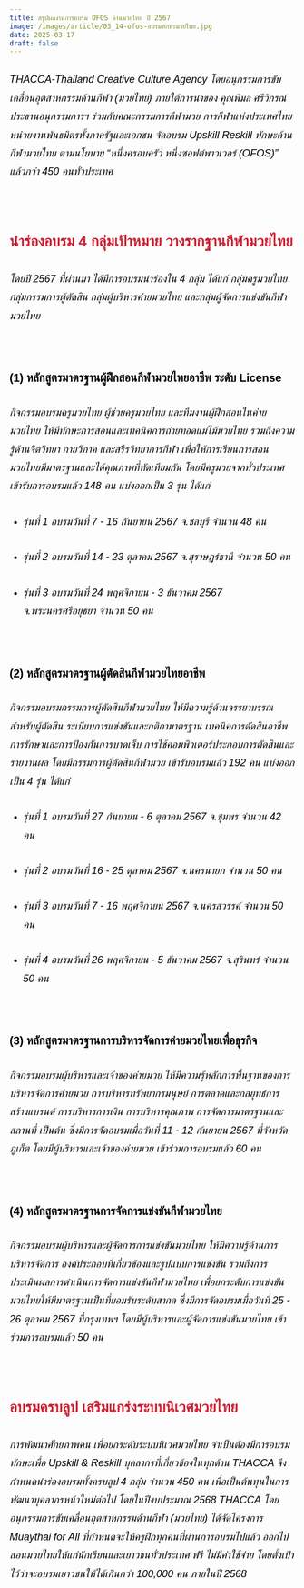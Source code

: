 ```yaml
---
title: สรุปผลงานการอบรม OFOS ด้านมวยไทย ปี 2567
image: /images/article/03_14-ofos-อบรมทักษะมวยไทย.jpg
date: 2025-03-17
draft: false
---
```

<style>
    body {
        color: black;
    }

    h3 {
        color: #ca2031;
        font-family: "IBM Plex Sans Thai", sans-serif;
        font-weight: bold;
        font-size: 26px;
        line-height: 1.8;
    }

    h4 {
        color: black;
        font-family: "IBM Plex Sans Thai", sans-serif;
        font-weight: bold;
        font-size: 20px;
        line-height: 1.8;
    }

h5 {
        color: black;
        font-family: "sarabun", sans-serif;
        font-weight: lighter;
        font-size: 18px;
        line-height: 1.8;
    }
</style>

##### THACCA-Thailand Creative Culture Agency โดยอนุกรรมการขับเคลื่อนอุตสาหกรรมด้านกีฬา (มวยไทย) ภายใต้การนำของ คุณพิมล ศรีวิกรณ์ ประธานอนุกรรมการฯ ร่วมกับคณะกรรมการกีฬามวย การกีฬาแห่งประเทศไทย หน่วยงานพันธมิตรทั้งภาครัฐและเอกชน จัดอบรม Upskill Reskill ทักษะด้านกีฬามวยไทย ตามนโยบาย “หนึ่งครอบครัว หนึ่งซอฟต์พาวเวอร์ (OFOS)” แล้วกว่า 450 คนทั่วประเทศ 

<p><br></p>

### **นำร่องอบรม 4 กลุ่มเป้าหมาย วางรากฐานกีฬามวยไทย**

##### โดยปี 2567 ที่ผ่านมา ได้มีการอบรมนำร่องใน 4 กลุ่ม ได้แก่ กลุ่มครูมวยไทย กลุ่มกรรมการผู้ตัดสิน กลุ่มผู้บริหารค่ายมวยไทย และกลุ่มผู้จัดการแข่งขันกีฬามวยไทย

<p><br></p>

#### **(1) หลักสูตรมาตรฐานผู้ฝึกสอนกีฬามวยไทยอาชีพ ระดับ License**

##### กิจกรรมอบรมครูมวยไทย ผู้ช่วยครูมวยไทย และทีมงานผู้ฝึกสอนในค่ายมวยไทย ให้มีทักษะการสอนและเทคนิคการถ่ายทอดแม่ไม้มวยไทย รวมถึงความรู้ด้านจิตวิทยา กายวิภาค และสรีรวิทยาการกีฬา เพื่อให้การเรียนการสอนมวยไทยมีมาตรฐานและได้คุณภาพที่ทัดเทียมกัน โดยมีครูมวยจากทั่วประเทศเข้ารับการอบรมแล้ว 148 คน แบ่งออกเป็น 3 รุ่น ได้แก่

* ##### รุ่นที่ 1 อบรมวันที่ 7 - 16 กันยายน 2567 จ.ชลบุรี จำนวน 48 คน
* ##### รุ่นที่ 2 อบรมวันที่ 14 - 23 ตุลาคม 2567 จ.สุราษฎร์ธานี จำนวน 50 คน
* ##### รุ่นที่ 3 อบรมวันที่ 24 พฤศจิกายน - 3 ธันวาคม 2567 จ.พระนครศรีอยุธยา จำนวน 50 คน

<p><br></p>

#### **(2) หลักสูตรมาตรฐานผู้ตัดสินกีฬามวยไทยอาชีพ**

##### กิจกรรมอบรมกรรมการผู้ตัดสินกีฬามวยไทย ให้มีความรู้ด้านจรรยาบรรณสำหรับผู้ตัดสิน ระเบียบการแข่งขันและกติกามาตรฐาน เทคนิคการตัดสินอาชีพ การรักษาและการป้องกันการบาดเจ็บ การใช้คอมพิวเตอร์ประกอบการตัดสินและรายงานผล โดยมีกรรมการผู้ตัดสินกีฬามวย เข้ารับอบรมแล้ว 192 คน แบ่งออกเป็น 4 รุ่น ได้แก่

* ##### รุ่นที่ 1 อบรมวันที่ 27 กันยายน - 6 ตุลาคม 2567 จ.ชุมพร จำนวน 42 คน
* ##### รุ่นที่ 2 อบรมวันที่ 16 - 25 ตุลาคม 2567 จ.นครนายก จำนวน 50 คน
* ##### รุ่นที่ 3 อบรมวันที่ 7 - 16 พฤศจิกายน 2567 จ.นครสวรรค์ จำนวน 50 คน
* ##### รุ่นที่ 4 อบรมวันที่ 26 พฤศจิกายน - 5 ธันวาคม 2567 จ.สุรินทร์ จำนวน 50 คน

<p><br></p>

#### **(3) หลักสูตรมาตรฐานการบริหารจัดการค่ายมวยไทยเพื่อธุรกิจ**

##### กิจกรรมอบรมผู้บริหารและเจ้าของค่ายมวย ให้มีความรู้หลักการพื้นฐานของการบริหารจัดการค่ายมวย การบริหารทรัพยากรมนุษย์ การตลาดและกลยุทธ์การสร้างแบรนด์ การบริหารการเงิน การบริหารคุณภาพ การจัดการมาตรฐานและสถานที่ เป็นต้น ซึ่งมีการจัดอบรมเมื่อวันที่ 11 - 12 กันยายน 2567 ที่จังหวัดภูเก็ต โดยมีผู้บริหารและเจ้าของค่ายมวย เข้าร่วมการอบรมแล้ว 60 คน

<p><br></p>

#### **(4) หลักสูตรมาตรฐานการจัดการแข่งขันกีฬามวยไทย**

##### กิจกรรมอบรมผู้บริหารและผู้จัดการการแข่งขันมวยไทย ให้มีความรู้ด้านการบริหารจัดการ องค์ประกอบที่เกี่ยวข้องและรูปแบบการแข่งขัน รวมถึงการประเมินผลการดำเนินการจัดการแข่งขันกีฬามวยไทย เพื่อยกระดับการแข่งขันมวยไทยให้มีมาตรฐานเป็นที่ยอมรับระดับสากล ซึ่งมีการจัดอบรมเมื่อวันที่ 25 - 26 ตุลาคม 2567 ที่กรุงเทพฯ โดยมีผู้บริหารและผู้จัดการแข่งขันมวยไทย เข้าร่วมการอบรมแล้ว 50 คน

<p><br></p>

### **อบรมครบลูป เสริมแกร่งระบบนิเวศมวยไทย**

##### 	การพัฒนาศักยภาพคน เพื่อยกระดับระบบนิเวศมวยไทย จำเป็นต้องมีการอบรมทักษะเพื่อ Upskill & Reskill บุคลากรที่เกี่ยวข้องในทุกด้าน THACCA จึงกำหนดนำร่องอบรมทั้งครบลูป 4 กลุ่ม จำนวน 450 คน เพื่อเป็นต้นทุนในการพัฒนาบุคลากรหน้าใหม่ต่อไป โดยในปีงบประมาณ 2568 THACCA โดยอนุกรรมการขับเคลื่อนอุตสาหกรรมด้านกีฬา (มวยไทย) ได้จัดโครงการ Muaythai for All ที่กำหนดจะให้ครูฝึกทุกคนที่ผ่านการอบรมไปแล้ว ออกไปสอนมวยไทยให้แก่นักเรียนและเยาวชนทั่วประเทศ ฟรี ไม่มีค่าใช้จ่าย โดยตั้งเป้าไว้ว่าจะอบรมเยาวชนให้ได้เกินกว่า 100,000 คน ภายในปี 2568
